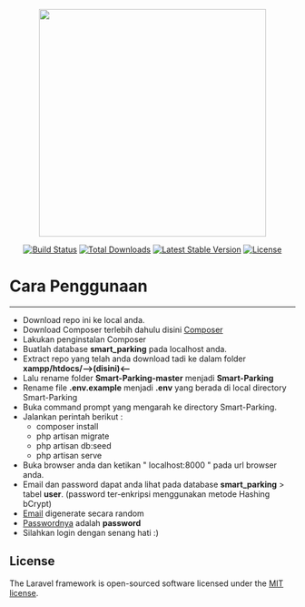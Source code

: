 <p align="center"><img src="https://res.cloudinary.com/dtfbvvkyp/image/upload/v1566331377/laravel-logolockup-cmyk-red.svg" width="400"></p>

<p align="center">
<a href="https://travis-ci.org/laravel/framework"><img src="https://travis-ci.org/laravel/framework.svg" alt="Build Status"></a>
<a href="https://packagist.org/packages/laravel/framework"><img src="https://poser.pugx.org/laravel/framework/d/total.svg" alt="Total Downloads"></a>
<a href="https://packagist.org/packages/laravel/framework"><img src="https://poser.pugx.org/laravel/framework/v/stable.svg" alt="Latest Stable Version"></a>
<a href="https://packagist.org/packages/laravel/framework"><img src="https://poser.pugx.org/laravel/framework/license.svg" alt="License"></a>
</p>

<h1>Cara Penggunaan</h1>
<hr>
	<ul>
		<li>Download repo ini ke local anda.</li>
		<li>Download Composer terlebih dahulu disini <a href="https://getcomposer.org/Composer-Setup.exe">Composer</a></li>
		<li>Lakukan penginstalan Composer</li>
		<li>Buatlah database <b>smart_parking</b> pada localhost anda.</li>
		<li>Extract repo yang telah anda download tadi ke dalam folder <b>xampp/htdocs/-->(disini)<--</b></li>
		<li>Lalu rename folder <b>Smart-Parking-master</b> menjadi <b>Smart-Parking</b></li>
		<li>Rename file <b>.env.example</b> menjadi <b>.env</b> yang berada di local directory Smart-Parking</li>
		<li>Buka command prompt yang mengarah ke directory Smart-Parking.</li>
		<li>Jalankan perintah berikut :
			<ul>
				<li>composer install</li>
				<li>php artisan migrate</li>
				<li>php artisan db:seed</li>
				<li>php artisan serve</li>
			</ul>
		</li>
		<li>Buka browser anda dan ketikan " localhost:8000 " pada url browser anda.</li>
		<li>Email dan password dapat anda lihat pada database <b>smart_parking</b> > tabel <b>user</b>. (password ter-enkripsi menggunakan metode Hashing bCrypt)</li>
		<li><u>Email</u> digenerate secara random</li>
		<li><u>Passwordnya</u> adalah <b>password</b></li>
		<li>Silahkan login dengan senang hati :)</li>
	</ul>

## License

The Laravel framework is open-sourced software licensed under the [MIT license](https://opensource.org/licenses/MIT).
